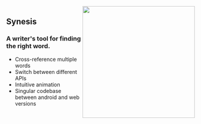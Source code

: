 
<img src="https://github.com/holyhamster/Synesis/assets/27297124/51209dac-46e9-4dee-aff3-06fa8ac8db4d" align="right" width="300" height="300"> 
<h2>Synesis</h2>
<h3>A writer's tool for finding the right word.</h3>
<ul>
<li>Cross-reference multiple words</li>
  <li>Switch between different APIs</li>
  <li>Intuitive animation</li>
  <li>Singular codebase between android and web versions</li>
</ul>
